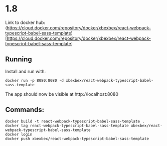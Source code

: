 # 1.8
Link to docker hub: (https://cloud.docker.com/repository/docker/xbexbex/react-webpack-typescript-babel-sass-template)[https://cloud.docker.com/repository/docker/xbexbex/react-webpack-typescript-babel-sass-template]
## Running
Install and run with:
```shell
docker run -p 8080:8080 -d xbexbex/react-webpack-typescript-babel-sass-template
```
The app should now be visible at http://localhost:8080
## Commands:
```shell
docker build -t react-webpack-typescript-babel-sass-template .
docker tag react-webpack-typescript-babel-sass-template xbexbex/react-webpack-typescript-babel-sass-template
docker login
docker push xbexbex/react-webpack-typescript-babel-sass-template
```